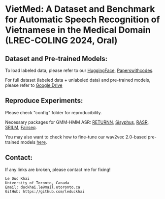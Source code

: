 # VietMed: A Dataset and Benchmark for Automatic Speech Recognition of Vietnamese in the Medical Domain (LREC-COLING 2024, Oral)

## Dataset and Pre-trained Models:

To load labeled data, please refer to our [HuggingFace](https://huggingface.co/datasets/leduckhai/VietMed), [Paperswithcodes](https://paperswithcode.com/dataset/vietmed).

For full dataset (labeled data + unlabeled data) and pre-trained models, please refer to [Google Drive](https://drive.google.com/drive/folders/1hsoB_xjWh66glKg3tQaSLm4S1SVPyANP?usp=sharing)


## Reproduce Experiments:
Please check "config" folder for reproducibility.

Necessary packages for GMM-HMM ASR: [RETURNN](https://github.com/rwth-i6/returnn), [Sisyphus](https://github.com/rwth-i6/sisyphus), [RASR](https://github.com/rwth-i6/rasr), [SRILM](http://www.speech.sri.com/projects/srilm/), [Fairseq](https://github.com/facebookresearch/fairseq).

You may also want to check how to fine-tune our wav2vec 2.0-based pre-trained models [here](https://github.com/facebookresearch/fairseq/blob/main/examples/wav2vec/README.md).

## Contact:

If any links are broken, please contact me for fixing!

```
Le Duc Khai
University of Toronto, Canada
Email: duckhai.le@mail.utoronto.ca
GitHub: https://github.com/leduckhai
```
